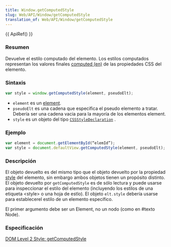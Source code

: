 ```yaml
---
title: Window.getComputedStyle
slug: Web/API/Window/getComputedStyle
translation_of: Web/API/Window/getComputedStyle
---
```


{{ ApiRef() }}

### Resumen

Devuelve el estilo computado del elemento. Los estilos computados representan los valores finales [computed (en)](http://www.w3.org/TR/1998/REC-CSS2-19980512/cascade.html#computed-value) de las propiedades CSS del elemento.

### Sintaxis

```js
var style = window.getComputedStyle(element, pseudoElt);
```

- `element` es un [element](/es/DOM/element).
- `pseudoElt` es una cadena que especifica el pseudo elemento a tratar. Debería ser una cadena vacia para la mayoría de los elementos element.
- `style` es un objeto del tipo [`CSSStyleDeclaration`](http://www.w3.org/TR/DOM-Level-2-Style/css.html#CSS-CSSview-getComputedStyle) .

### Ejemplo

```js
var element = document.getElementById(“elemId”);
var style = document.defaultView.getComputedStyle(element, pseudoElt);
```

### Descripción

El objeto devuelto es del mismo tipo que el objeto devuelto por la propiedad [style](/es/DOM/element.style) del elemento, sin embargo ambos objetos tienen un propósito distinto. El objeto devuelto por `getComputedStyle` es de sólo lectura y puede usarse para inspeccionar el estilo del elemento (incluyendo los estilos de una etiqueta \<style> o una hoja de estlo). El objeto `elt.style` debería usarse para establecerel estilo de un elemento específico.

El primer argumento debe ser un Element, no un nodo (como en #texto Node).

### Especificación

[DOM Level 2 Style: getComputedStyle](http://www.w3.org/TR/DOM-Level-2-Style/css.html#CSS-CSSview-getComputedStyle)
